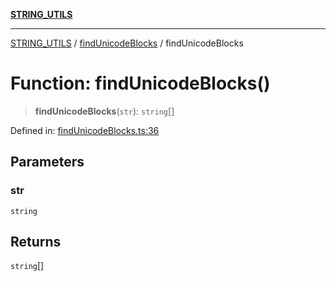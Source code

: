 [**STRING_UTILS**](../../README.md)

***

[STRING_UTILS](../../README.md) / [findUnicodeBlocks](../README.md) / findUnicodeBlocks

# Function: findUnicodeBlocks()

> **findUnicodeBlocks**(`str`): `string`[]

Defined in: [findUnicodeBlocks.ts:36](https://github.com/dailker/everyutil/blob/7c30ec40bbb398255a9be572db0a537e8bcb9c11/src/string/findUnicodeBlocks.ts#L36)

## Parameters

### str

`string`

## Returns

`string`[]
